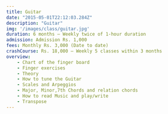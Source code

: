 ```yaml
---
title: Guitar
date: "2015-05-01T22:12:03.284Z"
description: "Guitar"
img: '/images/class/guitar.jpg'
duration: 6 months – Weekly twice of 1-hour duration 
admission: Admission Rs. 1,000
fees: Monthly Rs. 3,000 (Date to date)
crashCourse: Rs. 18,000 – Weekly 5 classes within 3 months 
overview: 
    - Chart of the finger board
    - Finger exercises
    - Theory
    - How to tune the Guitar
    - Scales and Arpeggios
    - Major, Minor,7th Chords and relation chords
    - How to read Music and play/write
    - Transpose
---
```

